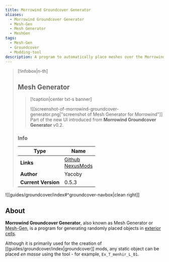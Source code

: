 ```yaml
---
title: Morrowind Groundcover Generator
aliases:
  - Morrowind Groundcover Generator
  - Mesh-Gen
  - Mesh Generator
  - MeshGen
tags:
  - Mesh-Gen
  - Groundcover
  - Modding-tool
description: A program to automatically place meshes over the Morrowind landscape according to landscape texture. Primarily used for groundcover creation.
---
```

> [!infobox|n-th]
> 
> ## Mesh Generator
> 
> > [!caption|center txt-s banner]
> > 
> > ![[screenshot-of-morrowind-groundcover-generator.png|"screenshot of Mesh Generator for Morrowind"]]
> > Part of the new UI introduced from **Morrowind Groundcover Generator** v0.2.
> 
> ### Info
> 
> | Type | Name |
> | --- | --- |
> | **Links** | [Github](https://github.com/Yacoby/mw-groundcover-generator)<br>[NexusMods](https://www.nexusmods.com/morrowind/mods/23065/) |
> | **Author** | Yacoby |
> | **Current Version** | 0.5.3 |

![[guides/groundcover/index#^groundcover-navbox|clean right]]

## About

**Morrowind Groundcover Generator**, also known as Mesh Generator or <abbr title="Mesh Generator">Mesh-Gen</abbr>, is a program for generating randomly placed objects in [exterior cells](https://tes3cs.pages.dev/building-and-editing/world/exterior-cell).

Although it is primarily used for the creation of [[guides/groundcover/index|groundcover]] mods, any static object can be placed _en masse_ using the tool - for example, `Ex_T_menhir_L_01`.